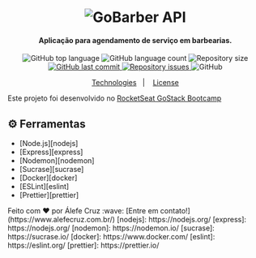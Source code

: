 <h1 align="center">
    <img alt="GoBarber API"
    src="https://res.cloudinary.com/alefecrz/image/upload/c_scale,w_364/v1583951059/gobarber-logo_001_q3vwgl.png" />
    <br>
</h1>

<h4 align="center">
 Aplicação para agendamento de serviço em barbearias.
</h4>
<p align="center">
  <img alt="GitHub top language" src="https://img.shields.io/github/languages/top/alefecrz/gobarber-api.svg">

  <img alt="GitHub language count" src="https://img.shields.io/github/languages/count/alefecrz/gobarber-api.svg">

  <img alt="Repository size" src="https://img.shields.io/github/repo-size/alefecrz/gobarber-api.svg">
  <a href="https://github.com/alefecrz/gobarber-api/commits/master">
    <img alt="GitHub last commit" src="https://img.shields.io/github/last-commit/alefecrz/gobarber-api.svg">
  </a>

  <a href="https://github.com/alefecrz/gobarber-api/issues">
    <img alt="Repository issues" src="https://img.shields.io/github/issues/alefecrz/gobarber-api.svg">
  </a>

  <img alt="GitHub" src="https://img.shields.io/github/license/alefecrz/gobarber-api.svg">
</p>

<p align="center">
  <a href="#rocket-technologies">Technologies</a>&nbsp;&nbsp;&nbsp;|&nbsp;&nbsp;&nbsp;
  <a href="#memo-license">License</a>
</p>

Este projeto foi desenvolvido no [RocketSeat GoStack Bootcamp](https://rocketseat.com.br/bootcamp)

## ⚙️ Ferramentas
<ul>
  <li>[Node.js][nodejs]</li>
  <li>[Express][express]</li>
  <li>[Nodemon][nodemon]</li>
  <li>[Sucrase][sucrase]</li>
  <li>[Docker][docker]</li>
  <li>[ESLint][eslint]</li>
  <li>[Prettier][prettier]</li>
</ul>
Feito com ♥ por Álefe Cruz :wave: [Entre em contato!](https://www.alefecruz.com.br/)
[nodejs]: https://nodejs.org/
[express]: https://nodejs.org/
[nodemon]: https://nodemon.io/
[sucrase]: https://sucrase.io/
[docker]: https://www.docker.com/
[eslint]: https://eslint.org/
[prettier]: https://prettier.io/

